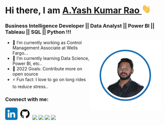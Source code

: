 
<h1>Hi there, I am <a href="https://ayashkumarrao.github.io/#/">A.Yash Kumar Rao </a><img src="https://raw.githubusercontent.com/ABSphreak/ABSphreak/master/gifs/Hi.gif" width="30px" height="30px"></h1> 

### Business Intelligence Developer || Data Analyst || Power BI || Tableau || SQL || Python !!!

<img align='right' src="https://github.com/ayashkumarrao/ayashkumarrao.github.io/blob/master/static/media/yash%20rao.217654a9.png" width="230" />

- 🔭 I’m currently working as Control Management Associate at Wells Fargo...
- 🌱 I’m currently learning Data Science, Power BI, etc.. 
- 🥅 2022 Goals: Contribute more on open source 
- ⚡ Fun fact: I love to go on long rides to reduce stress..


### Connect with me:

<a href="https://www.linkedin.com/in/yashkumarrao/"><img src="https://github.com/ayashkumarrao/ayashkumarrao.github.io/blob/master/static/media/linkedin.d492efc7.png" width="40" /></a>
<a href="https://github.com/ayashkumarrao"><img src="https://github.com/ayashkumarrao/ayashkumarrao.github.io/blob/master/static/media/github_logo.6eeb2e81.png" width="40" /></a>
<a href="https://www.facebook.com/yash.rao.1042/"><img src="https://github.com/ashutosh1919/ashutosh1919/blob/master/logos/facebook.png" width="40" /></a>
<a href="mailto:a.yashkumarrao@gmail.com"><img src="https://github.com/ashutosh1919/ashutosh1919/blob/master/logos/google-plus.png" width="40" /></a>
<a href="https://twitter.com/ykr_4798"><img src="https://github.com/ashutosh1919/ashutosh1919/blob/master/logos/twitter.png" width="40" /></a>
<a href="https://www.instagram.com/yash._.rao/"><img src="https://github.com/ashutosh1919/ashutosh1919/blob/master/logos/instagram.png" width="40" /></a>
